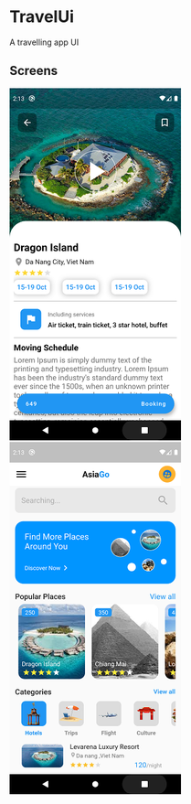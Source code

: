 # TravelUi

A travelling app UI

## Screens

 ![Screenshot](screenshot2.png) ![Screenshot](screenshot1.png)
